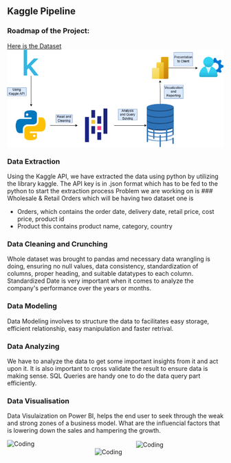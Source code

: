 ## Kaggle Pipeline
### Roadmap of the Project:
[Here is the Dataset](https://www.kaggle.com/datasets/gabrielsantello/wholesale-and-retail-orders-dataset)
<img align ="center" alt="Coding" width = "1200" src = "https://github.com/Rohit-Ganjoo/Kaggle-Pipeline/blob/main/KagglePipeline.drawio.png">

### Data Extraction 
Using the Kaggle API, we have extracted the data using python by utilizing the library kaggle. The API key is in .json format which has to be fed to the python to start the extraction process 
Problem we are working on is ### Wholesale & Retail Orders which will be having two dataset one is 
* Orders, which contains the order date, delivery date, retail price, cost price, product id
* Product this contains product name, category, country 

### Data Cleaning and Crunching
Whole dataset was brought to pandas amd necessary data wrangling is doing, ensuring no null values, data consistency, standardization of columns, proper heading, and suitable datatypes to each column.
Standardized Date is very important when it comes to analyze the company's performance over the years or months.

### Data Modeling
Data Modeling involves to structure the data to facilitates easy storage, efficient relationship, easy manipulation and faster retrival. 

### Data Analyzing
We have to analyze the data to get some important insights from it and act upon it. It is also important to cross validate the result to ensure data is making sense. SQL Queries are handy one to do the data query part efficiently.

### Data Visualisation 
Data Visulaization on Power BI, helps the end user to seek through the weak and strong zones of a business model. What are the influencial factors that is lowering down the sales and hampering the growth.

<img align ="left" alt="Coding" width = "300" src = https://user-images.githubusercontent.com/74038190/213911110-aedbef38-a29f-4b6b-a65c-11608b4f75a5.gif> <img align ="center" alt="Coding" width = "300" src = https://user-images.githubusercontent.com/74038190/213911110-aedbef38-a29f-4b6b-a65c-11608b4f75a5.gif> <img align ="right" alt="Coding" width = "300" src = https://user-images.githubusercontent.com/74038190/213911110-aedbef38-a29f-4b6b-a65c-11608b4f75a5.gif>
